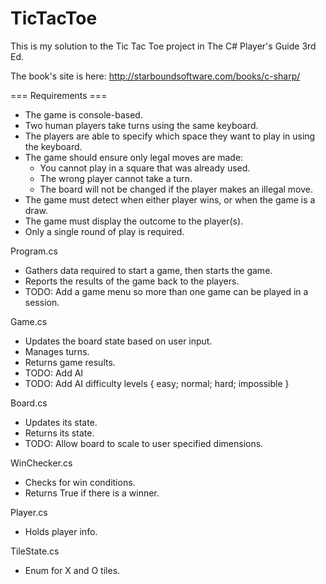# TicTacToe
This is my solution to the Tic Tac Toe project in The C# Player's Guide 3rd Ed. 

The book's site is here:
http://starboundsoftware.com/books/c-sharp/

=== Requirements ===
- The game is console-based.
- Two human players take turns using the same keyboard.
- The players are able to specify which space they want to play in using the keyboard.
- The game should ensure only legal moves are made:
  - You cannot play in a square that was already used.
  - The wrong player cannot take a turn.
  - The board will not be changed if the player makes an illegal move.
- The game must detect when either player wins, or when the game is a draw.
- The game must display the outcome to the player(s).
- Only a single round of play is required.

Program.cs 
- Gathers data required to start a game, then starts the game.
- Reports the results of the game back to the players.
- TODO: Add a game menu so more than one game can be played in a session.

Game.cs
- Updates the board state based on user input.
- Manages turns.
- Returns game results.
- TODO: Add AI
- TODO: Add AI difficulty levels { easy; normal; hard; impossible }

Board.cs
- Updates its state.
- Returns its state.
- TODO: Allow board to scale to user specified dimensions.

WinChecker.cs
- Checks for win conditions.
- Returns True if there is a winner.

Player.cs
- Holds player info.

TileState.cs
- Enum for X and O tiles.
